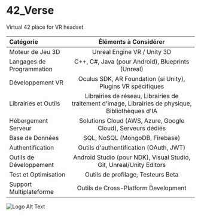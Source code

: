 # 42_Verse
Virtual 42 place for VR headset


| Catégorie	| Éléments à Considérer	|
| :--------------- |:---------------:|
|Moteur de Jeu 3D	| Unreal Engine VR / Unity 3D|
|Langages de Programmation |	C++, C#, Java (pour Android), Blueprints (Unreal)	|
|Développement VR |	Oculus SDK, AR Foundation (si Unity), Plugins VR spécifiques|
|Librairies et Outils	| Librairies de réseau, Librairies de traitement d'image, Librairies de physique, Bibliothèques d'IA |
|Hébergement Serveur	| Solutions Cloud (AWS, Azure, Google Cloud), Serveurs dédiés	|
|Base de Données | SQL, NoSQL (MongoDB, Firebase)|
|Authentification |	Outils d'authentification (OAuth, JWT)|
|Outils de Développement | Android Studio (pour NDK), Visual Studio, Git, Unreal/Unity Editors|
|Test et Optimisation |	Outils de profilage, Testeurs Beta |
|Support Multiplateforme |	Outils de Cross-Platform Development |


![Logo Alt Text](https://github.com/Madness807/42_Verse/blob/main/DALL%C2%B7E%202023-12-14%2023.49.59%20-%20A%20modern%20and%20creative%20logo%20for%20a%20virtual%20reality%20project%20associated%20with%20the%2042%20Network%2C%20prominently%20featuring%20a%20VR%20headset%20as%20the%20main%20element.%20The%20d.png)

